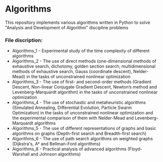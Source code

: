 # Algorithms
This repository implements various algorithms written in Python to solve "Analysis and Development of Algorithm" discipline problems

### File discription:
- Algorithms_1 - Experimental study of the time complexity of different algorithms
- Algorithms_2 - The use of direct methods (one-dimensional methods of exhaustive search, dichotomy, golden
section search; multidimensional methods of exhaustive search, Gauss (coordinate descent),
Nelder-Mead) in the tasks of unconstrained nonlinear optimization
- Algorithms_3 - The use of first- and second-order methods (Gradient Descent, Non-linear Conjugate Gradient
Descent, Newton’s method and Levenberg-Marquardt algorithm) in the tasks of unconstrained
nonlinear optimization
- Algorithms_4 - The use of stochastic and metaheuristic algorithms (Simulated Annealing, Differential Evolution,
Particle Swarm Optimization) in the tasks of unconstrained nonlinear optimization and the
experimental comparison of them with Nelder-Mead and Levenberg-Marquardt algorithms
- Algorithms_5 - The use of different representations of graphs and basic algorithms on graphs (Depth-first search
and Breadth-first search)
- Algorithms_6 - The use of path search algorithms on weighted graphs (Dijkstra's, A* and Bellman-Ford
algorithms)
- Algorithms_8 - Practical analysis of advanced algorithms (Floyd-Warshall and Johnson algorithms)

